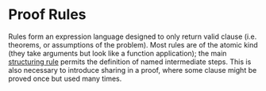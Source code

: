 # Proof Rules

Rules form an expression language designed to only return valid clause
(i.e. theorems, or assumptions of the problem). Most rules are of the atomic kind
(they take arguments but look like a function application);
the main [structuring rule](./rules-composite.md) permits the definition
of named intermediate steps. This is also necessary to introduce sharing in a proof,
where some clause might be proved once but used many times.
